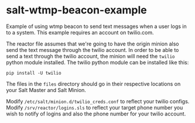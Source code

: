 # salt-wtmp-beacon-example

Example of using wtmp beacon to send text messages when a user logs in to a
system. This example requires an account on twilio.com.

The reactor file assumes that we're going to have the origin minion also send
the text message through the twilio account. In order to be able to send a text
through the twilio account, the minion will need the `twilio` python module
installed. The twilio python module can be installed like this:

```
pip install -U twilio
```

The files in the `files` directory should go in their respective locations on
your Salt Master and Salt Minion.

Modify `/etc/salt/minion.d/twilio_creds.conf` to reflect your twilio configs.
Modify `/srv/reactor/logins.sls` to reflect your target phone number you wish
to notify of logins and also the phone number for your twilio account.

